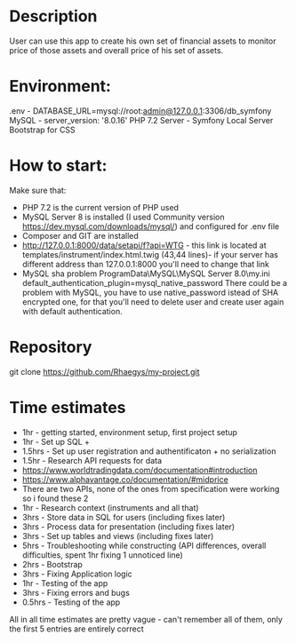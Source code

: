 # Description
User can use this app to create his own set of financial assets to monitor price of those assets and overall price of his set of assets.

# Environment:

.env - DATABASE_URL=mysql://root:admin@127.0.0.1:3306/db_symfony
MySQL - server_version: '8.0.16'
PHP 7.2
Server - Symfony Local Server
Bootstrap for CSS

# How to start:
Make sure that:
* PHP 7.2 is the current version of PHP used
* MySQL Server 8 is installed (I used Community version https://dev.mysql.com/downloads/mysql/) and configured for .env file
* Composer and GIT are installed
* http://127.0.0.1:8000/data/setapi/f?api=WTG - this link is located at templates/instrument/index.html.twig (43,44 lines)- if your server has different address than 127.0.0.1:8000 you'll need to change that link 
* MySQL sha problem ProgramData\MySQL\MySQL Server 8.0\my.ini default_authentication_plugin=mysql_native_password There could be a problem with MySQL, you have to use native_password istead of SHA encrypted one, for that you'll need to delete user and create user again with default authentication. 

# Repository
git clone https://github.com/Rhaegys/my-project.git

# Time estimates

* 1hr - getting started, environment setup, first project setup
* 1hr - Set up SQL +
* 1.5hrs - Set up user registration and authentificaton + no serialization
* 1.5hr - Research API requests for data
* https://www.worldtradingdata.com/documentation#introduction
* https://www.alphavantage.co/documentation/#midprice
* There are two APIs, none of the ones from specification were working so i found these 2
* 1hr - Research context (instruments and all that)
* 3hrs - Store data in SQL for users (including fixes later)
* 3hrs - Process data for presentation (including fixes later)
* 3hrs - Set up tables and views (including fixes later)
* 5hrs - Troubleshooting while constructing (API differences, overall difficulties, spent 1hr fixing 1 unnoticed line)
* 2hrs - Bootstrap 
* 3hrs - Fixing Application logic
* 1hr - Testing of the app
* 3hrs - Fixing errors and bugs
* 0.5hrs - Testing of the app

All in all time estimates are pretty vague - can't remember all of them, only the first 5 entries are entirely correct

